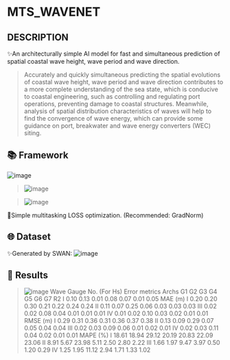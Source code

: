 # MTS_WAVENET
## DESCRIPTION
✨An architecturally simple AI model for fast and simultaneous prediction of spatial coastal wave height, wave period and wave direction. 
> Accurately and quickly simultaneous predicting the spatial evolutions of coastal wave height, wave period and wave direction contributes to a more complete understanding of the sea state, which is conducive to coastal engineering, such as controlling and regulating port operations, preventing damage to coastal structures. Meanwhile, analysis of spatial distribution characteristics of waves will help to find the convergence of wave energy, which can provide some guidance on port, breakwater and wave energy converters (WEC) siting. 
## 📚 Framework
![image](https://github.com/SimyokH/MTS_WAVENET/assets/120697840/c916ea9d-3566-4e62-a05b-743fb9df1042)
> ![image](https://github.com/SimyokH/MTS_WAVENET/assets/120697840/02747565-5ce4-433e-9a9c-99b5d6112a27)

> ![image](https://github.com/SimyokH/MTS_WAVENET/assets/120697840/ce5ef528-4f58-40d8-94f6-7ddacff050cc)

🍻Simple multitasking LOSS optimization. (Recommended: GradNorm)
## 🌐 Dataset
✨Generated by SWAN:
![image](https://github.com/SimyokH/MTS_WAVENET/assets/120697840/0072f0e9-dcb2-41a2-8a97-c49bfd0d3955)
## 📄 Results
> ![image](https://github.com/SimyokH/MTS_WAVENET/assets/120697840/9bc7cd41-2101-4f3f-ab72-d99f62a24f1d)
	Wave Gauge No. (For Hs)
Error metrics	Archs	G1	G2	G3	G4	G5	G6	G7
R2	 Ⅰ	0.10	0.13	0.01	0.08	0.07	0.01	0.05
MAE
(m)	 Ⅰ	0.20	0.20	0.30	0.21	0.22	0.24	0.24
	 Ⅱ	0.11	0.07	0.25	0.06	0.03	0.03	0.03
	 Ⅲ	0.02	0.02	0.08	0.04	0.01	0.01	0.01
	 Ⅳ	0.01	0.02	0.10	0.03	0.02	0.01	0.01
RMSE
(m)	 Ⅰ	0.29	0.31	0.36	0.31	0.36	0.37	0.38
	 Ⅱ	0.13	0.09	0.29	0.07	0.05	0.04	0.04
	 Ⅲ	0.02	0.03	0.09	0.06	0.01	0.02	0.01
	 Ⅳ	0.02	0.03	0.11	0.04	0.02	0.01	0.01
MAPE
(%)	 Ⅰ	18.61	18.94	29.12	20.19	20.83	22.09	23.06
	 Ⅱ	8.91	5.67	23.98	5.11	2.50	2.80	2.22
	 Ⅲ	1.66	1.97	9.47	3.97	0.50	1.20	0.29
	 Ⅳ	1.25	1.95	11.12	2.94	1.71	1.33	1.02

